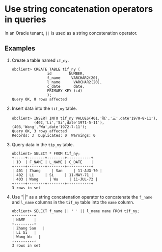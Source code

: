 # Use string concatenation operators in queries

In an Oracle tenant, `||` is used as a string concatenation operator. 

## Examples

1. Create a table named `if_ny`. 

   ```unknow
   obclient> CREATE TABLE tif_ny (
                   id        NUMBER,
                   f_name     VARCHAR2(20),
                   l_name      VARCHAR2(20),
                   c_date      date,
                   PRIMARY KEY (id)
                   );
   Query OK, 0 rows affected
   ```

2. Insert data into the `tif_ny` table. 

   ```unknow
   obclient> INSERT INTO tif_ny VALUES(401,'张','三',date'1970-8-11'),
             (402,'Li','Si',date'1971-5-11'),(403,'Wang','Wu',date'1972-7-11');
   Query OK, 3 rows affected
   Records: 3  Duplicates: 0  Warnings: 0
   ```

3. Query data in the `tip_ny` table. 

   ```unknow
   obclient> SELECT * FROM tif_ny;
   +-----+--------+--------+-----------+
   | ID  | F_NAME | L_NAME | C_DATE    |
   +-----+--------+--------+-----------+
   | 401 | Zhang     | San     | 11-AUG-70 |
   | 402 | Li     | Si     | 11-MAY-71 |
   | 403 | Wang     | Wu     | 11-JUL-72 |
   +-----+--------+--------+-----------+
   3 rows in set
   ```

4. Use "||" as a string concatenation operator to concatenate the `f_name` and `l_name` columns in the `tif_ny` table into the `name` column. 

   ```unknow
   obclient> SELECT f_name || ' ' || l_name name FROM tif_ny;
   +---------+
   | NAME    |
   +---------+
   | Zhang San   |
   | Li Si   |
   | Wang Wu   |
   +---------+
   3 rows in set
   ```
